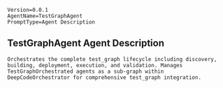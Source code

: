 ```properties
Version=0.0.1
AgentName=TestGraphAgent
PromptType=Agent Description
```

## TestGraphAgent Agent Description

```prompt_markdown
Orchestrates the complete test_graph lifecycle including discovery, building, deployment, execution, and validation. Manages TestGraphOrchestrated agents as a sub-graph within DeepCodeOrchestrator for comprehensive test_graph integration.
```
